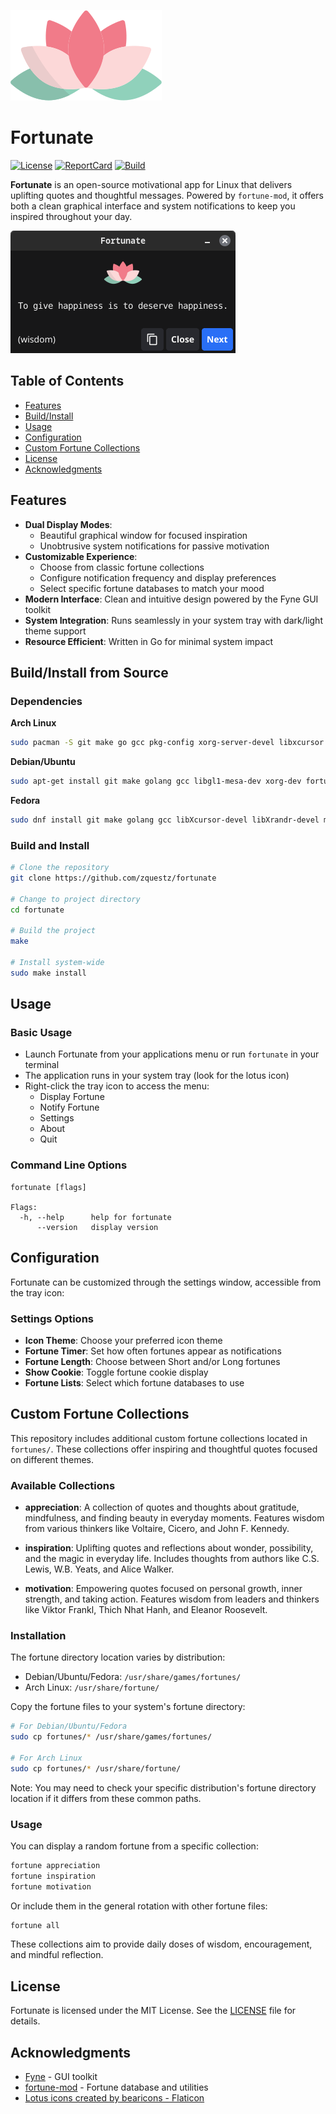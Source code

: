 ![Fortunate](fortunate.png)

# Fortunate

[![License][License-Image]][License-URL] [![ReportCard][ReportCard-Image]][ReportCard-URL] [![Build][Build-Status-Image]][Build-Status-URL]

**Fortunate** is an open-source motivational app for Linux that delivers uplifting quotes and thoughtful messages. Powered by `fortune-mod`, it offers both a clean graphical interface and system notifications to keep you inspired throughout your day.

![Screenshot](screenshot.png)

## Table of Contents

- [Features](#features)
- [Build/Install](#buildinstall-from-source)
- [Usage](#usage)
- [Configuration](#configuration)
- [Custom Fortune Collections](#custom-fortune-collections)
- [License](#license)
- [Acknowledgments](#acknowledgments)

## Features

- **Dual Display Modes**:
  - Beautiful graphical window for focused inspiration
  - Unobtrusive system notifications for passive motivation
- **Customizable Experience**:
  - Choose from classic fortune collections
  - Configure notification frequency and display preferences
  - Select specific fortune databases to match your mood
- **Modern Interface**: Clean and intuitive design powered by the Fyne GUI toolkit
- **System Integration**: Runs seamlessly in your system tray with dark/light theme support
- **Resource Efficient**: Written in Go for minimal system impact

## Build/Install from Source

### Dependencies

**Arch Linux**

```bash
sudo pacman -S git make go gcc pkg-config xorg-server-devel libxcursor libxrandr libxinerama libxi fortune-mod
```

**Debian/Ubuntu**

```bash
sudo apt-get install git make golang gcc libgl1-mesa-dev xorg-dev fortune-mod
```

**Fedora**

```bash
sudo dnf install git make golang gcc libXcursor-devel libXrandr-devel mesa-libGL-devel libXi-devel libXinerama-devel libXxf86vm-devel fortune-mod
```

### Build and Install

```bash
# Clone the repository
git clone https://github.com/zquestz/fortunate

# Change to project directory
cd fortunate

# Build the project
make

# Install system-wide
sudo make install
```

## Usage

### Basic Usage

- Launch Fortunate from your applications menu or run `fortunate` in your terminal
- The application runs in your system tray (look for the lotus icon)
- Right-click the tray icon to access the menu:
  - Display Fortune
  - Notify Fortune
  - Settings
  - About
  - Quit

### Command Line Options

```pre
fortunate [flags]

Flags:
  -h, --help      help for fortunate
      --version   display version
```

## Configuration

Fortunate can be customized through the settings window, accessible from the tray icon:

### Settings Options

- **Icon Theme**: Choose your preferred icon theme
- **Fortune Timer**: Set how often fortunes appear as notifications
- **Fortune Length**: Choose between Short and/or Long fortunes
- **Show Cookie**: Toggle fortune cookie display
- **Fortune Lists**: Select which fortune databases to use

## Custom Fortune Collections

This repository includes additional custom fortune collections located in `fortunes/`. These collections offer inspiring and thoughtful quotes focused on different themes.

### Available Collections

- **appreciation**: A collection of quotes and thoughts about gratitude, mindfulness, and finding beauty in everyday moments. Features wisdom from various thinkers like Voltaire, Cicero, and John F. Kennedy.

- **inspiration**: Uplifting quotes and reflections about wonder, possibility, and the magic in everyday life. Includes thoughts from authors like C.S. Lewis, W.B. Yeats, and Alice Walker.

- **motivation**: Empowering quotes focused on personal growth, inner strength, and taking action. Features wisdom from leaders and thinkers like Viktor Frankl, Thich Nhat Hanh, and Eleanor Roosevelt.

### Installation

The fortune directory location varies by distribution:
- Debian/Ubuntu/Fedora: `/usr/share/games/fortunes/`
- Arch Linux: `/usr/share/fortune/`

Copy the fortune files to your system's fortune directory:

```bash
# For Debian/Ubuntu/Fedora
sudo cp fortunes/* /usr/share/games/fortunes/

# For Arch Linux
sudo cp fortunes/* /usr/share/fortune/
```

Note: You may need to check your specific distribution's fortune directory location if it differs from these common paths.

### Usage

You can display a random fortune from a specific collection:

```bash
fortune appreciation
fortune inspiration
fortune motivation
```

Or include them in the general rotation with other fortune files:

```bash
fortune all
```

These collections aim to provide daily doses of wisdom, encouragement, and mindful reflection.

## License

Fortunate is licensed under the MIT License. See the [LICENSE](LICENSE) file for details.

## Acknowledgments

- [Fyne](https://fyne.io/) - GUI toolkit
- [fortune-mod](https://github.com/shlomif/fortune-mod) - Fortune database and utilities
- [Lotus icons created by bearicons - Flaticon](https://www.flaticon.com/free-icons/lotus)

[License-URL]: https://opensource.org/licenses/MIT
[License-Image]: https://img.shields.io/npm/l/express.svg
[ReportCard-URL]: https://goreportcard.com/report/zquestz/fortunate
[ReportCard-Image]: https://goreportcard.com/badge/github.com/zquestz/fortunate
[Build-Status-URL]: https://app.travis-ci.com/github/zquestz/fortunate
[Build-Status-Image]: https://app.travis-ci.com/zquestz/fortunate.svg?branch=main
